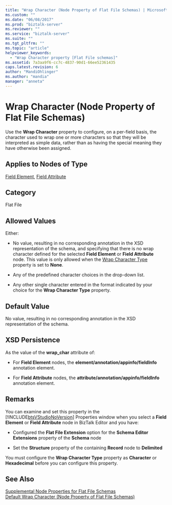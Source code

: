 ```yaml
---
title: "Wrap Character (Node Property of Flat File Schemas) | Microsoft Docs"
ms.custom: ""
ms.date: "06/08/2017"
ms.prod: "biztalk-server"
ms.reviewer: ""
ms.service: "biztalk-server"
ms.suite: ""
ms.tgt_pltfrm: ""
ms.topic: "article"
helpviewer_keywords: 
  - "Wrap Character property [Flat File schemas]"
ms.assetid: 7a3aa9f6-cc7c-4837-90d1-66ee52361435
caps.latest.revision: 6
author: "MandiOhlinger"
ms.author: "mandia"
manager: "anneta"
---
```

# Wrap Character (Node Property of Flat File Schemas)
Use the **Wrap Character** property to configure, on a per-field basis, the character used to wrap one or more characters so that they will be interpreted as simple data, rather than as having the special meaning they have otherwise been assigned.  
  
## Applies to Nodes of Type  
 [Field Element](../core/field-element-node-properties.md), [Field Attribute](../core/field-attribute-node-properties.md)  
  
## Category  
 Flat File  
  
## Allowed Values  
 Either:  
  
-   No value, resulting in no corresponding annotation in the XSD representation of the schema, and specifying that there is no wrap character defined for the selected **Field Element** or **Field Attribute** node. This value is only allowed when the [Wrap Character Type](../core/wrap-character-type-node-property-of-flat-file-schemas.md) property is set to **None**.  
  
-   Any of the predefined character choices in the drop-down list.  
  
-   Any other single character entered in the format indicated by your choice for the **Wrap Character Type** property.  
  
## Default Value  
 No value, resulting in no corresponding annotation in the XSD representation of the schema.  
  
## XSD Persistence  
 As the value of the **wrap_char** attribute of:  
  
-   For **Field Element** nodes, the **element/annotation/appinfo/fieldInfo** annotation element.  
  
-   For **Field Attribute** nodes, the **attribute/annotation/appinfo/fieldInfo** annotation element.  
  
## Remarks  
 You can examine and set this property in the [!INCLUDE[btsVStudioNoVersion](../includes/btsvstudionoversion-md.md)] Properties window when you select a **Field Element** or **Field Attribute** node in BizTalk Editor and you have:  
  
-   Configured the **Flat File Extension** option for the **Schema Editor Extensions** property of the **Schema** node  
  
-   Set the **Structure** property of the containing **Record** node to **Delimited**  
  
 You must configure the **Wrap Character Type** property as **Character** or **Hexadecimal** before you can configure this property.  
  
## See Also  
 [Supplemental Node Properties for Flat File Schemas](../core/supplemental-node-properties-for-flat-file-schemas.md)   
 [Default Wrap Character (Node Property of Flat File Schemas)](../core/default-wrap-character-node-property-of-flat-file-schemas.md)